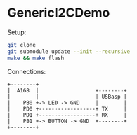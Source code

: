# GenericI2CDemo


Setup:
```bash
git clone
git submodule update --init --recursive
make && make flash
```

Connections:
```
+--------+
|  A168  |                  +--------+
|        |                  | USBasp |
|    PB0 +-> LED -> GND     |        |
|    PD0 +------------------+ TX     |
|    PD1 +------------------+ RX     |
|    PB1 +-> BUTTON -> GND  +--------+
+--------+
```